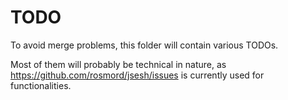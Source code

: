 # TODO

To avoid merge problems, this folder will contain various TODOs.

Most of them will probably be technical in nature, as https://github.com/rosmord/jsesh/issues is
currently used for functionalities.
